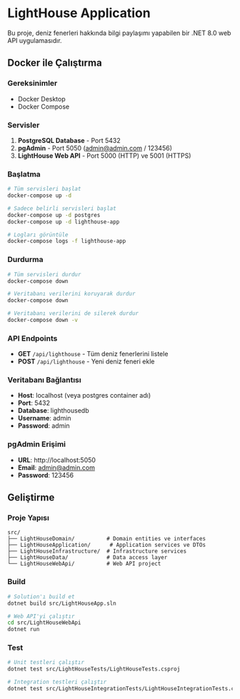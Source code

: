 # LightHouse Application

Bu proje, deniz fenerleri hakkında bilgi paylaşımı yapabilen bir .NET 8.0 web API uygulamasıdır.

## Docker ile Çalıştırma

### Gereksinimler
- Docker Desktop
- Docker Compose

### Servisler
1. **PostgreSQL Database** - Port 5432
2. **pgAdmin** - Port 5050 (admin@admin.com / 123456)
3. **LightHouse Web API** - Port 5000 (HTTP) ve 5001 (HTTPS)

### Başlatma
```bash
# Tüm servisleri başlat
docker-compose up -d

# Sadece belirli servisleri başlat
docker-compose up -d postgres
docker-compose up -d lighthouse-app

# Logları görüntüle
docker-compose logs -f lighthouse-app
```

### Durdurma
```bash
# Tüm servisleri durdur
docker-compose down

# Veritabanı verilerini koruyarak durdur
docker-compose down

# Veritabanı verilerini de silerek durdur
docker-compose down -v
```

### API Endpoints
- **GET** `/api/lighthouse` - Tüm deniz fenerlerini listele
- **POST** `/api/lighthouse` - Yeni deniz feneri ekle

### Veritabanı Bağlantısı
- **Host**: localhost (veya postgres container adı)
- **Port**: 5432
- **Database**: lighthousedb
- **Username**: admin
- **Password**: admin

### pgAdmin Erişimi
- **URL**: http://localhost:5050
- **Email**: admin@admin.com
- **Password**: 123456

## Geliştirme

### Proje Yapısı
```
src/
├── LightHouseDomain/          # Domain entities ve interfaces
├── LightHouseApplication/      # Application services ve DTOs
├── LightHouseInfrastructure/  # Infrastructure services
├── LightHouseData/            # Data access layer
└── LightHouseWebApi/          # Web API project
```

### Build
```bash
# Solution'ı build et
dotnet build src/LightHouseApp.sln

# Web API'yi çalıştır
cd src/LightHouseWebApi
dotnet run
```

### Test
```bash
# Unit testleri çalıştır
dotnet test src/LightHouseTests/LightHouseTests.csproj

# Integration testleri çalıştır
dotnet test src/LightHouseIntegrationTests/LightHouseIntegrationTests.csproj
```

